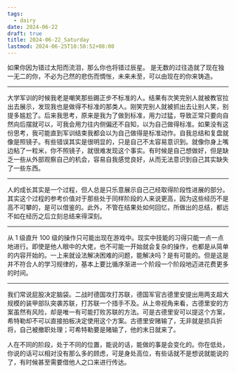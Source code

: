 ```yaml
---
tags:
  - dairy
date: 2024-06-22
draft: true
title: 2024-06-22_Saturday
lastmod: 2024-06-25T10:58:52+08:00
---
```

如果你因为错过太阳而流泪，那么你也将错过辰星。
是无数的过往造就了现在独一无二的你，不必为己然的悲伤而惆怅，未来未至，可以由现在的你来铸造。

---

大学军训的时候我老是嘲笑那些踢正步不标准的人。结果有次笑完别人就被教官拉出去展示，发现我也是做得不标准的那类人。刚笑完别人就被抓出去让别人笑，别提多尴尬了。后来我思考，原来是我为了做到标准，用力过猛，导致正常只要向自然向后摆就可以，可我会用力往内侧偏还不自知，以为自己做得标准。如果没有这份思考，我可能直到军训结束我都会以为自己做得是标准动作。自我总结和复盘就像是照镜子。有些错误其实是很明显的，只是自己不太容易意识到。就像你身上嘴边粘了一粒米，你不照镜子，就很难发现这个事实。有时候是自己想做好，但是缺乏一些从外部观察自己的机会，容易自我感觉良好，从而无法意识到自己其实缺失了一些东西。

---

人的成长其实是一个过程，但人总是只乐意展示自己己经取得阶段性进展的部分。其实这个过程的参考价值对于那些处于同样阶段的人来说更高，因为这些经历不是高不可攀的，是可以借鉴的。此外，不管在结果处如何回忆，所做出的总结，都远不如在经历之后立刻总结来得深刻。

---

从 1 级直升 100 级的操作只可能出现在游戏中。现实中技能的习得只能一点一点地进行。即使是他人眼中的大佬，也不可能一开始就会复杂的操作，也都是从简单的内容开始的。一上来就设法解决困难的问题，能解决吗？是有可能的。但是这是并不符合人的学习规律的，基本上要比循序渐进一个阶段一个阶段地迈进花费更多的时间。

---

我们常说屁股决定脑袋。二战时德国攻打苏联，德国军官古德里安提出用两支超大规模的装甲部队突袭苏联，打苏联一个措手不及。从上帝视角来看，古德里安的方案虽然有风险，却是唯一有可能打败苏联的方法。可是古德里安可以提这个方案，希特勒却不可以直接拍板决定使用这个方案。古德里安赌输了，无非就是损兵折将，自己被撤职处理；可希特勒要是赌输了，他的末日就来了。

人在不同的阶段，处于不同的位置，能说的话，能做的事是会变化的。你在低处，你说的话可以相对没有那么多的顾虑，可是身处高位，有些话就不是想说就能说的了，有时候甚至需要借他人之口来进行传达。